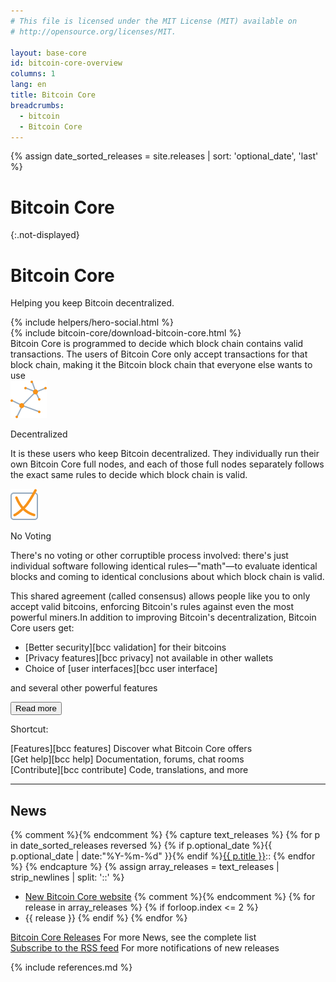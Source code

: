 ```yaml
---
# This file is licensed under the MIT License (MIT) available on
# http://opensource.org/licenses/MIT.

layout: base-core
id: bitcoin-core-overview
columns: 1
lang: en
title: Bitcoin Core
breadcrumbs:
  - bitcoin
  - Bitcoin Core
---
```


{% assign date_sorted_releases = site.releases | sort: 'optional_date', 'last' %}

<link rel="alternate" type="application/rss+xml" href="/en/rss/releases.rss" title="Bitcoin Core releases">

# Bitcoin Core
{:.not-displayed}

<!-- ![Bitcoin Core: Helping You Keep Bitcoin Decentralized](/img/bitcoin-core/en-big-logo.svg) -->

<div class="hero core-hero">
  <div class="container hero-container">
    <h1>Bitcoin Core</h1>
    <p class="summary">Helping you keep Bitcoin decentralized.</p>
    {% include helpers/hero-social.html %}
  </div>
</div>

<div class="container core-content clearfix">
<div class="core-column-left">{% include bitcoin-core/download-bitcoin-core.html %}</div>

<div class="show_less_more core-column-right">
  <div class="show_less" markdown="block">
  Bitcoin Core is programmed to decide which block chain contains
  valid transactions. The users of Bitcoin Core only accept
  transactions for that block chain, making it the Bitcoin block
  chain that everyone else wants to use
  </div>

  <div class="show_more" markdown="block">
  <div class="row show_more-row">
    <div class="show_more-block">
      <img class="show_more-icon" src="/img/bitcoin-core/decentralized.svg" alt="icon">
      <p class="show_more-title">Decentralized</p>
      <p>
      It is these users who keep Bitcoin decentralized. They
      individually run their own Bitcoin Core full nodes, and each of
      those full nodes separately follows the exact same rules to decide
      which block chain is valid.
      </p>
    </div>
    <div class="show_more-block">
      <img class="show_more-icon" src="/img/bitcoin-core/no_voting.svg" alt="icon">
      <p class="show_more-title">No Voting</p>
      <p>
      There's no voting or other corruptible process involved: there's
      just individual software following identical rules—"math"—to
      evaluate identical blocks and coming to identical conclusions
      about which block chain is valid.
      </p>
    </div>
  </div>

  <p>
  This shared agreement (called consensus) allows people like you to only accept valid bitcoins, enforcing Bitcoin's rules against even the most powerful miners.In addition to improving Bitcoin's decentralization, Bitcoin Core users get:
  </p>
  
  <div class="show_more-list" markdown="block">

* <span>[Better security][bcc validation] for their bitcoins</span>
* <span>[Privacy features][bcc privacy] not available in other wallets</span>
* <span>Choice of [user interfaces][bcc user interface]</span>

and several other powerful features

  </div>
  </div>

  <p class="center"><button class="toggle_show_more_less js not-displayed"><span class="fa fa-caret-down"></span> Read more</button></p>
</div>

<div class="core-column-left">
  <p class="corecard-label">Shortcut:</p>
  <div class="corecard features-card" markdown="block">
  [Features][bcc features]
  Discover what Bitcoin Core offers
  </div>

  <div class="corecard help-card" markdown="block">
  [Get help][bcc help]
  Documentation, forums, chat rooms
  </div>
  
  <div class="corecard contribute-card" markdown="block">
  [Contribute][bcc contribute]
  Code, translations, and more
  </div>
</div>

<div class="core-column-right news-block clearfix">

<hr class="separator core-separator">

<h2 id="news" class="section-title news-title">News</h2>
<div class="news-list" markdown="block">
{% comment %}<!-- Capture all the releases into a string and convert it to an array -->{% endcomment %}
{% capture text_releases %}
{% for p in date_sorted_releases reversed %}
  {% if p.optional_date %}{{ p.optional_date | date:"%Y-%m-%d" }}{% endif %}<a href="{{ p.url | replace:'.html','' }}">{{ p.title }}</a>::
 {% endfor %}
{% endcapture %}
{% assign array_releases = text_releases | strip_newlines | split: '::' %}

* [New Bitcoin Core website](https://bitcoincore.org)
  {% comment %}<!-- show the latest three releases -->{% endcomment %}
  {% for release in array_releases %}
  {% if forloop.index <= 2 %}
* {{ release }}
  {% endif %}
  {% endfor %}
  </div>
</div>

<div class="core-column-left clearfix">
  <div class="corecard releases-card" markdown="block">
  <a href="/en/version-history">Bitcoin Core Releases</a>
  For more News, see the complete list
  </div>
  <div class="corecard rss-card" markdown="block">
  <a type="application/atom+xml" href="/en/rss/blog.xml">Subscribe to the RSS feed</a>
  For more notifications of new releases
  </div>
</div>

</div>

<script>
if ( $( window ).width() > 400 && $( window ).height() > 600 ) {
  $(".show_more").removeClass("show_more");
  $(".toggle_show_more_less").removeClass("toggle_show_more_less");
}
</script>

{% include references.md %}
